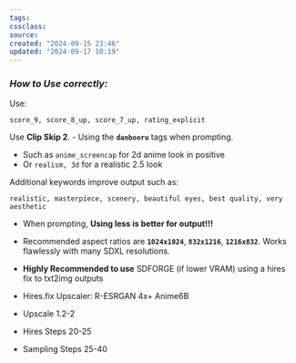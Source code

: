 ```yaml
---
tags: 
cssclass:
source:
created: "2024-09-15 23:46"
updated: "2024-09-17 10:19"
---
```

### **_How to Use correctly:_**

Use: 

```
score_9, score_8_up, score_7_up, rating_explicit
```

Use **Clip Skip 2**. - Using the **`danbooru`** tags when prompting.  

- Such as `anime_screencap` for 2d anime look in positive
- Or `realism, 3d` for a realistic 2.5 look

Additional keywords improve output such as: 

```
realistic, masterpiece, scenery, beautiful eyes, best quality, very aesthetic
```

- When prompting, **Using less is better for output!!!**
- Recommended aspect ratios are **`1024x1024`**, **`832x1216`**, **`1216x832`**. Works flawlessly with many SDXL resolutions.
- **Highly Recommended to use** SDFORGE (if lower VRAM) using a hires fix to txt2img outputs

- Hires.fix Upscaler: R-ESRGAN 4x+ Anime6B
    
- Upscale 1.2-2
    
- Hires Steps 20-25
    
- Sampling Steps 25-40
    

